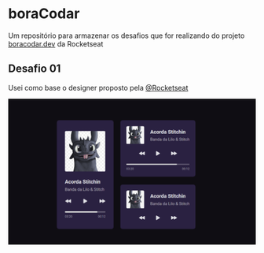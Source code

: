 # boraCodar
Um repositório para armazenar os desafios que for realizando do projeto [boracodar.dev](https://boracodar.dev/) da Rocketseat 

## Desafio 01

Usei como base o designer proposto pela [@Rocketseat]()

![Resultado do Desafio 01](./telas_prontas/tela_desafio01.png)
